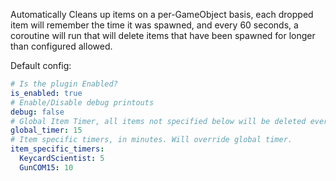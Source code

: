 Automatically Cleans up items on a per-GameObject basis, each dropped item will remember the time it was spawned, and every 60 seconds, a coroutine will run that will delete items that have been spawned for longer than configured allowed.

Default config:

```yaml
# Is the plugin Enabled?
is_enabled: true
# Enable/Disable debug printouts
debug: false
# Global Item Timer, all items not specified below will be deleted every this many minutes
global_timer: 15
# Item specific timers, in minutes. Will override global timer.
item_specific_timers:
  KeycardScientist: 5
  GunCOM15: 10
```
